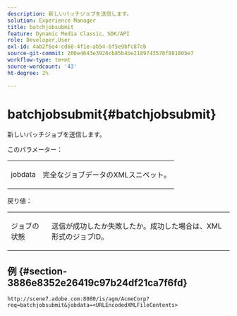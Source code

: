 ```yaml
---
description: 新しいバッチジョブを送信します。
solution: Experience Manager
title: batchjobsubmit
feature: Dynamic Media Classic、SDK/API
role: Developer,User
exl-id: 4ab2f6e4-cd68-4f1e-ab54-6f5e9bfc87cb
source-git-commit: 206e4643e3926cb85b4be2189743578f88180be7
workflow-type: tm+mt
source-wordcount: '43'
ht-degree: 2%

---
```


# batchjobsubmit{#batchjobsubmit}

新しいバッチジョブを送信します。

このパラメーター：

<table id="simpletable_11A94D630A21426F9A1CEF5EB3B9E789"> 
 <tr class="strow"> 
  <td class="stentry"> <p> <span class="codeph"> jobdata  </span> </p> </td> 
  <td class="stentry"> <p>完全なジョブデータのXMLスニペット。 </p> </td> 
 </tr> 
</table>

戻り値：

<table id="simpletable_7C82E4A8520440F5A5ABBC1BCB286AB2"> 
 <tr class="strow"> 
  <td class="stentry"> <p>ジョブの状態 </p> </td> 
  <td class="stentry"> <p>送信が成功したか失敗したか。成功した場合は、XML形式のジョブID。 </p> </td> 
 </tr> 
</table>

## 例 {#section-3886e8352e26419c97b24df21ca7f6fd}

`http://scene7.adobe.com:8080/is/agm/AcmeCorp?req=batchjobsubmit&jobdata=<URLEncodedXMLFileContents>`
